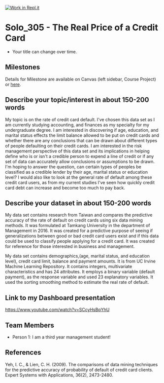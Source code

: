[![Work in Repl.it](https://classroom.github.com/assets/work-in-replit-14baed9a392b3a25080506f3b7b6d57f295ec2978f6f33ec97e36a161684cbe9.svg)](https://classroom.github.com/online_ide?assignment_repo_id=312177&assignment_repo_type=GroupAssignmentRepo)
# Solo_305 - The Real Price of a Credit Card

- Your title can change over time.

## Milestones

Details for Milestone are available on Canvas (left sidebar, Course Project) or [here](https://firas.moosvi.com/courses/data301/project/milestone01.html).

## Describe your topic/interest in about 150-200 words

  My topic is on the rate of credit card default. I've chosen this data set as I am currently studying accounting, and finances as my specialty for my undergraduate degree. I am interested in discovering if age, education, and marital status effects the limit balance allowed to be put on credit cards and whether there are any conclusions that can be drawn about different types of people defaulting on their credit cards. I am interested in the risk management perspective of this data set and its implications in helping define who is or isn't a credible person to expend a line of credit or if any set of data can accurately allow conclusions or assumptions to be drawn. I'm hoping to answer the question, can certain types of peoples be classified as a credible lender by their age, marital status or education level? I would also like to look at the general rate of default among these credit card users, as from my current studies I've seen how quickly credit card debt can increase and become too much to pay back. 

## Describe your dataset in about 150-200 words

My data set contains research from Taiwan and compares the predictive accuracy of the rate of default on credit cards using six data mining methods. It was formulated at Tamkang University in the department of Management in 2016. It was created for a predictive purpose of seeing if generalizations between good or bad credit card users exist and if this data could be used to classify people applying for a credit card. It was created for reference for those interested in business and management. 

My data set contains demographics,(age, marital status, and education level), credit card limit, balance and payment amounts. It is from UC Irvine Machine Learning Repository. It contains integers, multivariate characteristics and has 24 attributes. It employs a binary variable (default payment), as the response variable and used 23 explanatory variables. It used the sorting smoothing method to estimate the real rate of default.

## Link to my Dashboard presentation

https://www.youtube.com/watch?v=SCcyHsBqYhU

## Team Members

- Person 1: I am a third year management student!


## References

Yeh, I. C., & Lien, C. H. (2009). The comparisons of data mining techniques for the predictive accuracy of probability of default of credit card clients. Expert Systems with Applications, 36(2), 2473-2480.
